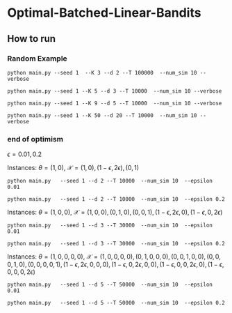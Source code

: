# Optimal-Batched-Linear-Bandits

## How to run

### Random Example

`python main.py --seed 1  --K 3 --d 2 --T 100000  --num_sim 10 --verbose`

`python main.py --seed 1 --K 5 --d 3 --T 10000  --num_sim 10 --verbose`

`python main.py --seed 1 --K 9 --d 5 --T 10000  --num_sim 10 --verbose`

`python main.py --seed 1 --K 50 --d 20 --T 10000  --num_sim 10 --verbose`

### end of optimism

$\epsilon=0.01,0.2$

Instances: $\theta=(1,0)$, $\mathcal X=(1,0),(1-\epsilon,2\epsilon),(0,1)$

`python main.py   --seed 1 --d 2 --T 10000  --num_sim 10  --epsilon 0.01`

`python main.py   --seed 1 --d 2 --T 10000  --num_sim 10  --epsilon 0.2`

Instances: $\theta=(1,0,0)$, $\mathcal X=(1,0,0),(0,1,0),(0,0,1),(1-\epsilon,2\epsilon,0),(1-\epsilon,0,2\epsilon)$

`python main.py   --seed 1 --d 3 --T 30000  --num_sim 10  --epsilon 0.01`

`python main.py   --seed 1 --d 3 --T 30000  --num_sim 10  --epsilon 0.2`

Instances: $\theta=(1,0,0,0,0)$, $\mathcal X=(1,0,0,0,0),(0,1,0,0,0),(0,0,1,0,0),(0,0,0,1,0),(0,0,0,0,1),(1-\epsilon,2\epsilon,0,0,0),(1-\epsilon,0,2\epsilon,0,0),(1-\epsilon,0,0,2\epsilon,0),(1-\epsilon,0,0,0,2\epsilon)$

`python main.py   --seed 1 --d 5 --T 50000  --num_sim 10  --epsilon 0.01`

`python main.py   --seed 1 --d 5 --T 50000  --num_sim 10  --epsilon 0.2`
